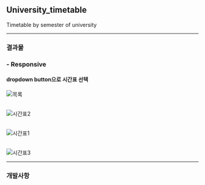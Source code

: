 ## University_timetable
Timetable by semester of university

---
### 결과물
### - Responsive

#### dropdown button으로 시간표 선택

![목록](https://user-images.githubusercontent.com/63100352/109503248-5eb1be00-7add-11eb-9998-c4bc5f1fd2cc.PNG)
<br />
<br />

![시간표2](https://user-images.githubusercontent.com/63100352/109503010-185c5f00-7add-11eb-85b8-808e343c3f8c.jpg)
<br />
<br />

![시간표1](https://user-images.githubusercontent.com/63100352/109503006-172b3200-7add-11eb-9567-569c34f52aa4.jpg)
<br />
<br />

![시간표3](https://user-images.githubusercontent.com/63100352/109503018-1b574f80-7add-11eb-916c-a6cb598038f0.jpg)


---

### 개발사항

